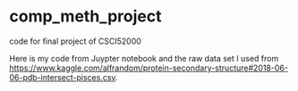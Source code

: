 # comp_meth_project
code for final project of CSCI52000

Here is my code from Juypter notebook and the raw data set I used from https://www.kaggle.com/alfrandom/protein-secondary-structure#2018-06-06-pdb-intersect-pisces.csv.
